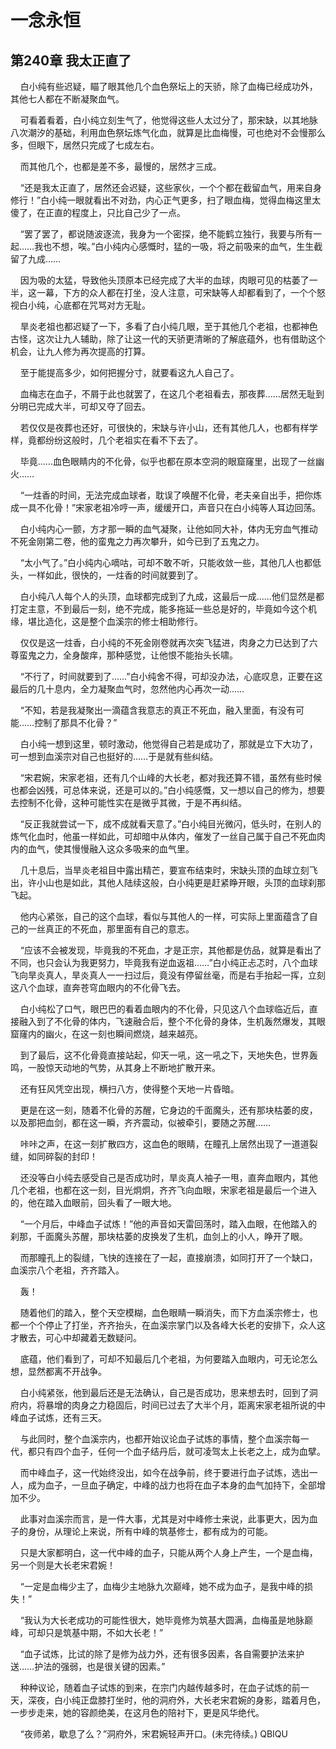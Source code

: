 # 一念永恒 
 ## 第240章 我太正直了
     白小纯有些迟疑，瞄了眼其他几个血色祭坛上的天骄，除了血梅已经成功外，其他七人都在不断凝聚血气。

    可看着看着，白小纯立刻生气了，他觉得这些人太过分了，那宋缺，以其地脉八次潮汐的基础，利用血色祭坛炼气化血，就算是比血梅慢，可也绝对不会慢那么多，但眼下，居然只完成了七成左右。

    而其他几个，也都是差不多，最慢的，居然才三成。

    “还是我太正直了，居然还会迟疑，这些家伙，一个个都在截留血气，用来自身修行！”白小纯一眼就看出不对劲，内心正气更多，扫了眼血梅，觉得血梅这里太傻了，在正直的程度上，只比自己少了一点。

    “罢了罢了，都说随波逐流，我身为一个密探，绝不能鹤立独行，我要与所有一起……我也不想，唉。”白小纯内心感慨时，猛的一吸，将之前吸来的血气，生生截留了九成……

    因为吸的太猛，导致他头顶原本已经完成了大半的血球，肉眼可见的枯萎了一半，这一幕，下方的众人都在打坐，没人注意，可宋缺等人却都看到了，一个个怒视白小纯，心底都在咒骂对方无耻。

    旱炎老祖也都迟疑了一下，多看了白小纯几眼，至于其他几个老祖，也都神色古怪，这次让九人辅助，除了让这一代的天骄更清晰的了解底蕴外，也有借助这个机会，让九人修为再次提高的打算。

    至于能提高多少，如何把握分寸，就要看这九人自己了。

    血梅志在血子，不屑于此也就罢了，在这几个老祖看去，那夜葬……居然无耻到分明已完成大半，可却又夺了回去。

    若仅仅是夜葬也还好，可很快的，宋缺与许小山，还有其他几人，也都有样学样，竟都纷纷这般时，几个老祖实在看不下去了。

    毕竟……血色眼睛内的不化骨，似乎也都在原本空洞的眼窟窿里，出现了一丝幽火……

    “一炷香的时间，无法完成血球者，耽误了唤醒不化骨，老夫亲自出手，把你炼成一具不化骨！”宋家老祖冷哼一声，缓缓开口，声音只在白小纯等人耳边回荡。

    白小纯内心一颤，方才那一瞬的血气凝聚，让他如同大补，体内无穷血气推动不死金刚第二卷，他的蛮鬼之力再次攀升，如今已到了五鬼之力。

    “太小气了。”白小纯内心嘀咕，可却不敢不听，只能收敛一些，其他几人也都低头，一样如此，很快的，一炷香的时间就要到了。

    白小纯八人每个人的头顶，血球都完成到了九成，这最后一成……他们显然是都打定主意，不到最后一刻，绝不完成，能多拖延一些总是好的，毕竟如今这个机缘，堪比造化，这是整个血溪宗的修士相助修行。

    仅仅是这一炷香，白小纯的不死金刚卷就再次突飞猛进，肉身之力已达到了六尊蛮鬼之力，全身酸痒，那种感觉，让他恨不能抬头长啸。

    “不行了，时间就要到了……”白小纯舍不得，可却没办法，心底叹息，正要在这最后的几十息内，全力凝聚血气时，忽然他内心再次一动……

    “不知，若是我凝聚出一滴蕴含我意志的真正不死血，融入里面，有没有可能……控制了那具不化骨？”

    白小纯一想到这里，顿时激动，他觉得自己若是成功了，那就是立下大功了，可一想到血溪宗对自己也挺好的……于是就有些纠结。

    “宋君婉，宋家老祖，还有几个山峰的大长老，都对我还算不错，虽然有些时候也都会凶残，可总体来说，还是可以的。”白小纯感慨，又一想以自己的修为，想要去控制不化骨，这种可能性实在是微乎其微，于是不再纠结。

    “反正我就尝试一下，成不成就看天意了。”白小纯目光微闪，低头时，在别人的炼气化血时，他虽一样如此，可却暗中从体内，催发了一丝自己属于自己不死血肉内的血气，使其慢慢融入这众多吸来的血气里。

    几十息后，当旱炎老祖目中露出精芒，要宣布结束时，宋缺头顶的血球立刻飞出，许小山也是如此，其他人陆续这般，白小纯更是赶紧睁开眼，头顶的血球刹那飞起。

    他内心紧张，自己的这个血球，看似与其他人的一样，可实际上里面蕴含了自己的一丝真正的不死血，那里面有自己的意志。

    “应该不会被发现，毕竟我的不死血，才是正宗，其他都是仿品，就算是看出了不同，也只会认为我更努力，毕竟我有逆血返祖……”白小纯正忐忑时，八个血球飞向旱炎真人，旱炎真人一一扫过后，竟没有停留丝毫，而是右手抬起一挥，立刻这八个血球，直奔苍穹血眼内的不化骨飞去。

    白小纯松了口气，眼巴巴的看着血眼内的不化骨，只见这八个血球临近后，直接融入到了不化骨的体内，飞速融合后，整个不化骨的身体，生机轰然爆发，其眼窟窿内的幽火，在这一刻也瞬间燃烧，越来越亮。

    到了最后，这不化骨竟直接站起，仰天一吼，这一吼之下，天地失色，世界轰鸣，一股惊天动地的气势，从其身上不断地扩散开来。

    还有狂风凭空出现，横扫八方，使得整个天地一片昏暗。

    更是在这一刻，随着不化骨的苏醒，它身边的千面魔头，还有那块枯萎的皮，以及那把血剑，都在这一瞬，齐齐震动，似被牵引，要随之苏醒……

    咔咔之声，在这一刻扩散四方，这血色的眼睛，在瞳孔上居然出现了一道道裂缝，如同碎裂的封印！

    还没等白小纯去感受自己是否成功时，旱炎真人袖子一甩，直奔血眼内，其他几个老祖，也都在这一刻，目光炯炯，齐齐飞向血眼，宋家老祖是最后一个进入的，他在踏入血眼前，回头看了一眼大地。

    “一个月后，中峰血子试炼！”他的声音如天雷回荡时，踏入血眼，在他踏入的刹那，千面魔头苏醒，那块枯萎的皮换发了生机，血剑上的小人，睁开了眼。

    而那瞳孔上的裂缝，飞快的连接在了一起，直接崩溃，如同打开了一个缺口，血溪宗八个老祖，齐齐踏入。

    轰！

    随着他们的踏入，整个天空模糊，血色眼睛一瞬消失，而下方血溪宗修士，也都一个个停止了打坐，齐齐抬头，在血溪宗掌门以及各峰大长老的安排下，众人这才散去，可心中却藏着无数疑问。

    底蕴，他们看到了，可却不知最后几个老祖，为何要踏入血眼内，可无论怎么想，显然都离不开战争。

    白小纯紧张，他到最后还是无法确认，自己是否成功，思来想去时，回到了洞府内，将暴增的肉身之力稳固后，时间已过去了大半个月，距离宋家老祖所说的中峰血子试炼，还有三天。

    与此同时，整个血溪宗内，也都开始议论血子试炼的事情，整个血溪宗每一代，都只有四个血子，任何一个血子结丹后，就可凌驾太上长老之上，成为血擘。

    而中峰血子，这一代始终没出，如今在战争前，终于要进行血子试炼，选出一人，成为血子，一旦血子确定，中峰的战力也将在血子本身的血气加持下，全部增加不少。

    此事对血溪宗而言，是一件大事，尤其是对中峰修士来说，此事更大，因为血子的身份，从理论上来说，所有中峰的筑基修士，都有成为的可能。

    只是大家都明白，这一代中峰的血子，只能从两个人身上产生，一个是血梅，另一个则是大长老宋君婉！

    “一定是血梅少主了，血梅少主地脉九次巅峰，她不成为血子，是我中峰的损失！”

    “我认为大长老成功的可能性很大，她毕竟修为筑基大圆满，血梅虽是地脉巅峰，可却只是筑基中期，不如大长老！”

    “血子试炼，比试的除了是修为战力外，还有很多因素，各自需要护法来护送……护法的强弱，也是很关键的因素。”

    种种议论，随着血子试炼的到来，在宗门内越传越多时，在血子试炼的前一天，深夜，白小纯正盘膝打坐时，他的洞府外，大长老宋君婉的身影，踏着月色，一步步走来，她的容颜绝美，在这月色的陪衬下，更是风华绝代。

    “夜师弟，歇息了么？”洞府外，宋君婉轻声开口。(未完待续。) 
QBIQU